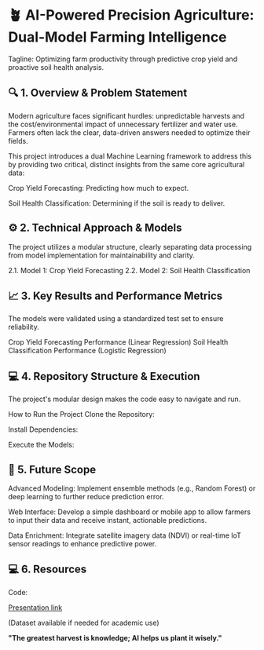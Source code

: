 # 🪴 AI-Powered Precision Agriculture: Dual-Model Farming Intelligence
Tagline: Optimizing farm productivity through predictive crop yield and proactive soil health analysis.

## 🔍 1. Overview & Problem Statement
Modern agriculture faces significant hurdles: unpredictable harvests and the cost/environmental impact of unnecessary fertilizer and water use. Farmers often lack the clear, data-driven answers needed to optimize their fields.

This project introduces a dual Machine Learning framework to address this by providing two critical, distinct insights from the same core agricultural data:

Crop Yield Forecasting: Predicting how much to expect.

Soil Health Classification: Determining if the soil is ready to deliver.

## ⚙️ 2. Technical Approach & Models
The project utilizes a modular structure, clearly separating data processing from model implementation for maintainability and clarity.

2.1. Model 1: Crop Yield Forecasting
2.2. Model 2: Soil Health Classification
## 📈 3. Key Results and Performance Metrics
The models were validated using a standardized test set to ensure reliability.

Crop Yield Forecasting Performance (Linear Regression)
Soil Health Classification Performance (Logistic Regression)
## 💻 4. Repository Structure & Execution
The project's modular design makes the code easy to navigate and run.

How to Run the Project
Clone the Repository:

Install Dependencies:

Execute the Models:

## 🚀 5. Future Scope
Advanced Modeling: Implement ensemble methods (e.g., Random Forest) or deep learning to further reduce prediction error.

Web Interface: Develop a simple dashboard or mobile app to allow farmers to input their data and receive instant, actionable predictions.

Data Enrichment: Integrate satellite imagery data (NDVI) or real-time IoT sensor readings to enhance predictive power.

## 💻 6. Resources
Code: 

[Presentation link](https://drive.google.com/file/d/1ukkGfeNs5_0TUzrasF3xo5l6oqwL7l0G/view?usp=sharing) 

(Dataset available if needed for academic use)

**"The greatest harvest is knowledge; AI helps us plant it wisely."**
